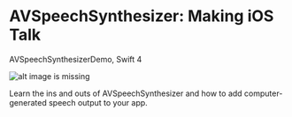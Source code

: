 # AVSpeechSynthesizer: Making iOS Talk
AVSpeechSynthesizerDemo, Swift 4

![alt image is missing](http://res.cloudinary.com/atifcloud/image/upload/c_scale,h_687,w_320/v1536127694/3_iqyehu.png)

Learn the ins and outs of AVSpeechSynthesizer and how to add computer-generated speech output to your app.
